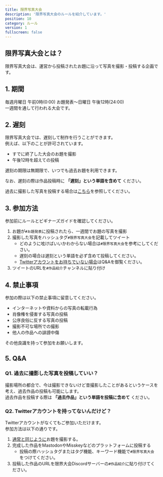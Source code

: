```yaml
---
title: 限界写真大会 
description: '限界写真大会のルールを紹介しています。'
position: 10
category: ルール
version: 1
fullscreen: false
---
```


## 限界写真大会とは？

限界写真大会は、運営から投稿されたお題に沿って写真を撮影・投稿する企画です。

## 1. 期間

毎週月曜日 午前0時(0:00) お題発表～日曜日 午後12時(24:00)      
一週間を通して行われる大会です。

## 2. 遅刻

限界写真大会では、遅刻して制作を行うことができます。      
例えば、以下のことが許可されています。

- すでに終了した大会のお題を撮影
- 午後12時を超えての投稿

遅刻の期限は無期限で、いつでも過去お題を利用できます。

なお、遅刻の際は作品投稿時に **「遅刻」という単語を含めて** ください。

過去に撮影した写真を投稿する場合は[こちら](#q1-過去に撮影した写真を投稿していい)を参照してください。

## 3. 参加方法

参加前にルールとビギナーズガイドを確認してください。

1. お題が`#お題発表`に投稿されたら、一週間でお題の写真を撮影
1. 撮影した写真をハッシュタグ`#限界写真大会`を記載してツイート
    - どのように呟けばいいかわからない場合は`#限界写真大会`を参考にしてください。
    - 遅刻の場合は遅刻という単語を必ず含めて投稿してください。
    - [Twitterアカウントをお持ちでいない場合](#q2-twitterアカウントを持ってないんだけど)はQ&Aを御覧ください。
1. ツイートのURLを`#作品紹介`チャンネルに貼り付け

## 4. 禁止事項

参加の際は以下の禁止事項に留意してください。

- インターネットや資料からの写真の転載行為
- 肖像権を侵害する写真の投稿
- 公序良俗に反する写真の投稿
- 撮影不可な場所での撮影
- 他人の作品への誹謗中傷

その他良識を持って参加をお願いします。

## 5. Q&A

### Q1. 過去に撮影した写真を投稿していい？

撮影場所の都合で、今は撮影できないけど昔撮影したことがあるというケースを考え、過去作品の投稿も可能にします。      
過去作品を投稿する際は **「過去作品」という単語を投稿に含めて** ください。

### Q2. Twitterアカウントを持ってないんだけど？

Twitterアカウントがなくてもご参加いただけます。     
参加方法は以下の通りです。

1. [通常と同じように](#3-参加方法)お題を撮影する。
1. 完成した作品をMastodonやMisskeyなどのプラットフォームに投稿する
    - 投稿の際ハッシュタグまたはタグ機能、キーワード機能で`#限界写真大会`をつけてください。
1. 投稿した作品のURLを限界大会Discordサーバーの`#作品紹介`に貼り付けてください。